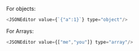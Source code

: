 For objects:
```js
<JSONEditor value={`{"a":1}`} type="object"/>
```
For Arrays:
```js
<JSONEditor value={["me","you"]} type="array"/>
```
